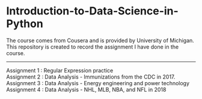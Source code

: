 # Introduction-to-Data-Science-in-Python
The course comes from Cousera and is provided by University of Michigan.   
This repository is created to record the assignment I have done in the course.  

---  
Assignment 1 : Regular Expression practice  
Assignment 2 : Data Analysis - Immunizations from the CDC in 2017.  
Assignment 3 : Data Analysis - Energy engineering and power technology  
Assignment 4 : Data Analysis - NHL, MLB, NBA, and NFL in 2018
